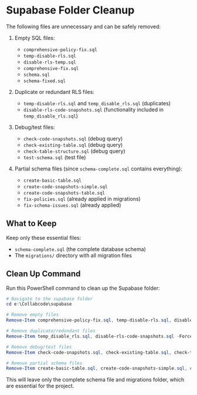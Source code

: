 # Supabase Folder Cleanup

The following files are unnecessary and can be safely removed:

1. Empty SQL files:
   - `comprehensive-policy-fix.sql`
   - `temp-disable-rls.sql` 
   - `disable-rls-temp.sql`
   - `comprehensive-fix.sql`
   - `schema.sql` 
   - `schema-fixed.sql`

2. Duplicate or redundant RLS files:
   - `temp-disable-rls.sql` and `temp_disable_rls.sql` (duplicates)
   - `disable-rls-code-snapshots.sql` (functionality included in `temp_disable_rls.sql`)

3. Debug/test files:
   - `check-code-snapshots.sql` (debug query)
   - `check-existing-table.sql` (debug query)
   - `check-table-structure.sql` (debug query)
   - `test-schema.sql` (test file)

4. Partial schema files (since `schema-complete.sql` contains everything):
   - `create-basic-table.sql`
   - `create-code-snapshots-simple.sql`
   - `create-code-snapshots-table.sql`
   - `fix-policies.sql` (already applied in migrations)
   - `fix-schema-issues.sql` (already applied)

## What to Keep

Keep only these essential files:
- `schema-complete.sql` (the complete database schema)
- The `migrations/` directory with all migration files

## Clean Up Command

Run this PowerShell command to clean up the Supabase folder:

```powershell
# Navigate to the supabase folder
cd e:\Collabcode\supabase

# Remove empty files
Remove-Item comprehensive-policy-fix.sql, temp-disable-rls.sql, disable-rls-temp.sql, comprehensive-fix.sql, schema.sql, schema-fixed.sql -Force

# Remove duplicate/redundant files
Remove-Item temp_disable_rls.sql, disable-rls-code-snapshots.sql -Force

# Remove debug/test files
Remove-Item check-code-snapshots.sql, check-existing-table.sql, check-table-structure.sql, test-schema.sql -Force

# Remove partial schema files
Remove-Item create-basic-table.sql, create-code-snapshots-simple.sql, create-code-snapshots-table.sql, fix-policies.sql, fix-schema-issues.sql -Force
```

This will leave only the complete schema file and migrations folder, which are essential for the project.
